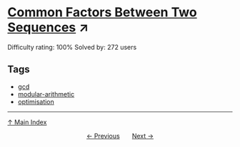 # [Common Factors Between Two Sequences](https://projecteuler.net/problem=489) ↗️

Difficulty rating: 100%
Solved by: 272 users
## Tags

- [gcd](../tags/gcd.md)
- [modular-arithmetic](../tags/modular-arithmetic.md)
- [optimisation](../tags/optimisation.md)



---

[↑ Main Index](../README.md)


<div align=center><a href='488.md'>← Previous</a> &nbsp;&nbsp; &nbsp;&nbsp;  <a href='490.md'>Next →</a></div>
